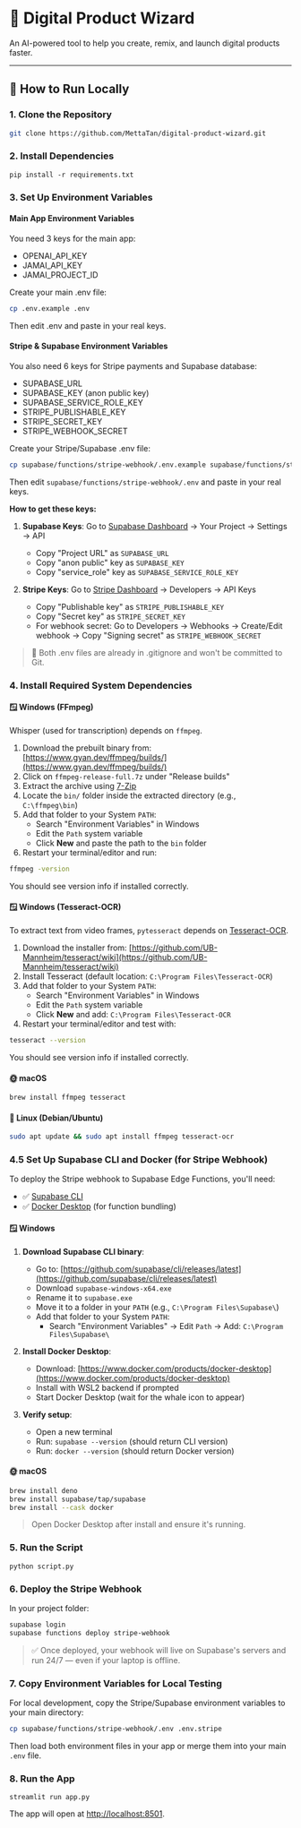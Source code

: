# 🧠 Digital Product Wizard

An AI-powered tool to help you create, remix, and launch digital products faster.

---

## 🚀 How to Run Locally

### 1. Clone the Repository

```bash
git clone https://github.com/MettaTan/digital-product-wizard.git
```

### 2. Install Dependencies

```
pip install -r requirements.txt
```

### 3. Set Up Environment Variables

#### Main App Environment Variables

You need 3 keys for the main app:

- OPENAI_API_KEY
- JAMAI_API_KEY
- JAMAI_PROJECT_ID

Create your main .env file:

```bash
cp .env.example .env
```

Then edit .env and paste in your real keys.

#### Stripe & Supabase Environment Variables

You also need 6 keys for Stripe payments and Supabase database:

- SUPABASE_URL
- SUPABASE_KEY (anon public key)
- SUPABASE_SERVICE_ROLE_KEY
- STRIPE_PUBLISHABLE_KEY
- STRIPE_SECRET_KEY
- STRIPE_WEBHOOK_SECRET

Create your Stripe/Supabase .env file:

```bash
cp supabase/functions/stripe-webhook/.env.example supabase/functions/stripe-webhook/.env
```

Then edit `supabase/functions/stripe-webhook/.env` and paste in your real keys.

**How to get these keys:**

1. **Supabase Keys**: Go to [Supabase Dashboard](https://supabase.com/dashboard) → Your Project → Settings → API
   - Copy "Project URL" as `SUPABASE_URL`
   - Copy "anon public" key as `SUPABASE_KEY`
   - Copy "service_role" key as `SUPABASE_SERVICE_ROLE_KEY`

2. **Stripe Keys**: Go to [Stripe Dashboard](https://dashboard.stripe.com/) → Developers → API Keys
   - Copy "Publishable key" as `STRIPE_PUBLISHABLE_KEY`
   - Copy "Secret key" as `STRIPE_SECRET_KEY`
   - For webhook secret: Go to Developers → Webhooks → Create/Edit webhook → Copy "Signing secret" as `STRIPE_WEBHOOK_SECRET`

> 📝 Both .env files are already in .gitignore and won't be committed to Git.

### 4. Install Required System Dependencies

#### 🪟 Windows (FFmpeg)

Whisper (used for transcription) depends on `ffmpeg`.

1. Download the prebuilt binary from: [https://www.gyan.dev/ffmpeg/builds/](https://www.gyan.dev/ffmpeg/builds/)
2. Click on `ffmpeg-release-full.7z` under "Release builds"
3. Extract the archive using [7-Zip](https://www.7-zip.org/)
4. Locate the `bin/` folder inside the extracted directory (e.g., `C:\ffmpeg\bin`)
5. Add that folder to your System `PATH`:
   - Search "Environment Variables" in Windows
   - Edit the `Path` system variable
   - Click **New** and paste the path to the `bin` folder
6. Restart your terminal/editor and run:

```bash
ffmpeg -version
```

You should see version info if installed correctly.

#### 🪟 Windows (Tesseract-OCR)

To extract text from video frames, `pytesseract` depends on [Tesseract-OCR](https://github.com/tesseract-ocr/tesseract).

1. Download the installer from: [https://github.com/UB-Mannheim/tesseract/wiki](https://github.com/UB-Mannheim/tesseract/wiki)
2. Install Tesseract (default location: `C:\Program Files\Tesseract-OCR`)
3. Add that folder to your System `PATH`:
   - Search "Environment Variables" in Windows
   - Edit the `Path` system variable
   - Click **New** and add: `C:\Program Files\Tesseract-OCR`
4. Restart your terminal/editor and test with:

```bash
tesseract --version
```

You should see version info if installed correctly.

#### 🌞 macOS

```bash
brew install ffmpeg tesseract
```

#### 🐑 Linux (Debian/Ubuntu)

```bash
sudo apt update && sudo apt install ffmpeg tesseract-ocr
```

### 4.5 Set Up Supabase CLI and Docker (for Stripe Webhook)

To deploy the Stripe webhook to Supabase Edge Functions, you'll need:

- ✅ [Supabase CLI](https://github.com/supabase/cli)
- ✅ [Docker Desktop](https://www.docker.com/products/docker-desktop) (for function bundling)

#### 🪟 Windows

1. **Download Supabase CLI binary**:
   - Go to: [https://github.com/supabase/cli/releases/latest](https://github.com/supabase/cli/releases/latest)
   - Download `supabase-windows-x64.exe`
   - Rename it to `supabase.exe`
   - Move it to a folder in your `PATH` (e.g., `C:\Program Files\Supabase\`)
   - Add that folder to your System `PATH`:
     - Search "Environment Variables" → Edit `Path` → Add: `C:\Program Files\Supabase\`

2. **Install Docker Desktop**:
   - Download: [https://www.docker.com/products/docker-desktop](https://www.docker.com/products/docker-desktop)
   - Install with WSL2 backend if prompted
   - Start Docker Desktop (wait for the whale icon to appear)

3. **Verify setup**:
   - Open a new terminal
   - Run: `supabase --version` (should return CLI version)
   - Run: `docker --version` (should return Docker version)

#### 🌞 macOS

```bash
brew install deno
brew install supabase/tap/supabase
brew install --cask docker
```

> Open Docker Desktop after install and ensure it's running.

### 5. Run the Script

```
python script.py
```

### 6. Deploy the Stripe Webhook

In your project folder:

```bash
supabase login
supabase functions deploy stripe-webhook
```

> ✅ Once deployed, your webhook will live on Supabase's servers and run 24/7 — even if your laptop is offline.

### 7. Copy Environment Variables for Local Testing

For local development, copy the Stripe/Supabase environment variables to your main directory:

```bash
cp supabase/functions/stripe-webhook/.env .env.stripe
```

Then load both environment files in your app or merge them into your main `.env` file.

### 8. Run the App

```
streamlit run app.py
```

The app will open at [http://localhost:8501](http://localhost:8501).